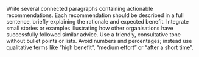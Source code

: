 <p>Write several connected paragraphs containing actionable recommendations. Each recommendation should be described in a full sentence, briefly explaining the rationale and expected benefit. Integrate small stories or examples illustrating how other organisations have successfully followed similar advice. Use a friendly, consultative tone without bullet points or lists. Avoid numbers and percentages; instead use qualitative terms like “high benefit”, “medium effort” or “after a short time”.</p>
